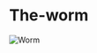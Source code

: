 # The-worm
![Worm](https://encrypted-tbn0.gstatic.com/images?q=tbn:ANd9GcTiVES21UKejeyFy75BCybNFG9uceEH4A2ZSkiukOFWcU93fyYE)
